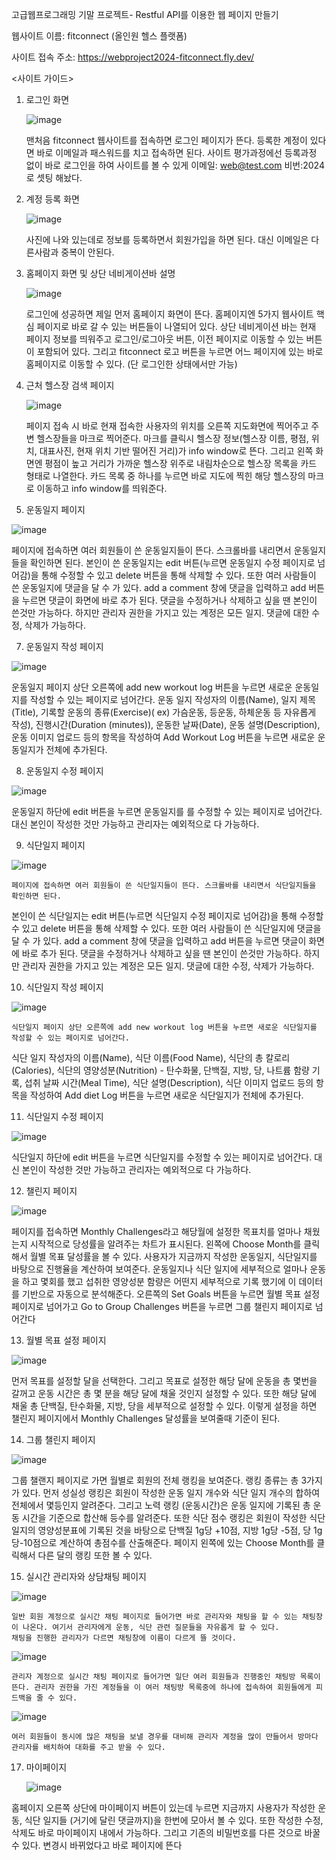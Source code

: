 고급웹프로그래밍 기말 프로젝트- Restful API를 이용한 웹 페이지 만들기

웹사이트 이름: fitconnect (올인원 헬스 플랫폼) 

사이트 접속 주소: https://webproject2024-fitconnect.fly.dev/

<사이트 가이드> 

1. 로그인 화면 
   
   ![image](https://github.com/user-attachments/assets/1b0c7461-e15b-4fdc-8077-bdaabd1c5d05)

   맨처음 fitconnect 웹사이트를 접속하면 로그인 페이지가 뜬다. 등록한 계정이 있다면 바로 이메일과 패스워드를 치고 접속하면 된다.
   사이트 평가과정에선 등록과정 없이 바로 로그인을 하여 사이트를 볼 수 있게 이메일: web@test.com 비번:2024로 셋팅 해놨다. 

3. 계정 등록 화면
   
   ![image](https://github.com/user-attachments/assets/afdb3910-7e56-4c6a-84f5-0d4628c0b2b6)

    사진에 나와 있는데로 정보를 등록하면서 회원가입을 하면 된다. 대신 이메일은 다른사람과 중복이 안된다.
  
4. 홈페이지 화면 및 상단 네비게이션바 설명

   ![image](https://github.com/user-attachments/assets/129d4f37-e312-422b-a0d6-b67235512035)

    로그인에 성공하면 제일 먼저 홈페이지 화면이 뜬다. 홈페이지엔 5가지 웹사이트 핵심 페이지로 바로 갈 수 있는 버튼들이 나열되어 있다.
   상단 네비게이션 바는 현재 페이지 정보를 띄워주고 로그인/로그아웃 버튼, 이전 페이지로 이동할 수 있는 버튼 이 포함되어 있다.
   그리고 fitconnect 로고 버튼을 누르면 어느 페이지에 있는 바로 홈페이지로 이동할 수 있다. (단 로그인한 상태에서만 가능)
   
5. 근처 헬스장 검색 페이지
   
   ![image](https://github.com/user-attachments/assets/c8d44cb1-148e-4354-a9bb-f34ae27e2079)

    페이지 접속 시 바로 현재 접속한 사용자의 위치를 오른쪽 지도화면에 찍어주고 주변 헬스장들을 마크로 찍어준다.
   마크를 클릭시 헬스장 정보(헬스장 이름, 평점, 위치, 대표사진, 현재 위치 기반 떨어진 거리)가 info window로 뜬다.
   그리고 왼쪽 화면엔 평점이 높고 거리가 가까운 헬스장 위주로 내림차순으로 헬스장 목록을 카드 형태로 나열한다.
   카드 목록 중 하나를 누르면 바로 지도에 찍힌 해당 헬스장의 마크로 이동하고 info window를 띄워준다.
   
6. 운동일지 페이지

![image](https://github.com/user-attachments/assets/c9fdfd29-d9b2-4e43-8125-4354c0e37a77)

페이지에 접속하면 여러 회원들이 쓴 운동일지들이 뜬다. 스크롤바를 내리면서 운동일지들을 확인하면 된다. 
본인이 쓴 운동일지는 edit 버튼(누르면 운동일지 수정 페이지로 넘어감)을 통해 수정할 수 있고 delete 버튼을 통해 삭제할 수 있다. 
또한 여러 사람들이 쓴 운동일지에 댓글을 달 수 가 있다.
add a comment 창에 댓글을 입력하고 add 버튼을 누르면 댓글이 화면에 바로 추가 된다. 댓글을 수정하거나 삭제하고 싶을 땐 본인이 쓴것만 가능하다. 
하지만 관리자 권한을 가지고 있는 계정은 모든 일지. 댓글에 대한 수정, 삭제가 가능하다. 
 
7. 운동일지 작성 페이지

![image](https://github.com/user-attachments/assets/7f49ef8a-b93d-4668-ac4f-f4c17d121061)

운동일지 페이지 상단 오른쪽에 add new workout log 버튼을 누르면 새로운 운동일지를 작성할 수 있는 페이지로 넘어간다.
운동 일지 작성자의 이름(Name), 일지 제목(Title), 기록할 운동의 종류(Exercise)( ex) 가슴운동, 등운동, 하체운동 등 자유롭게 작성), 
진행시간(Duration (minutes)), 운동한 날짜(Date), 운동 설명(Description), 운동 이미지 업로드 등의 항목을 작성하여 Add Workout Log 버튼을 누르면
새로운 운동일지가 전체에 추가된다.
   
8. 운동일지 수정 페이지

![image](https://github.com/user-attachments/assets/028b76e1-4e9f-419f-b046-d1422e069049)

운동일지 하단에 edit 버튼을 누르면 운동일지를 를 수정할 수 있는 페이지로 넘어간다. 대신 본인이 작성한 것만 가능하고 관리자는 예외적으로 다 가능하다. 
  
9. 식단일지 페이지

![image](https://github.com/user-attachments/assets/a6b7703a-3373-49b2-88c8-f6c4dac10976)

    페이지에 접속하면 여러 회원들이 쓴 식단일지들이 뜬다. 스크롤바를 내리면서 식단일지들을 확인하면 된다. 
   본인이 쓴 식단일지는 edit 버튼(누르면 식단일지 수정 페이지로 넘어감)을 통해 수정할 수 있고 delete 버튼을 통해 삭제할 수 있다. 
   또한 여러 사람들이 쓴 식단일지에 댓글을 달 수 가 있다.
   add a comment 창에 댓글을 입력하고 add 버튼을 누르면 댓글이 화면에 바로 추가 된다. 댓글을 수정하거나 삭제하고 싶을 땐 본인이 쓴것만 가능하다. 
   하지만 관리자 권한을 가지고 있는 계정은 모든 일지. 댓글에 대한 수정, 삭제가 가능하다.
 
10. 식단일지 작성 페이지

![image](https://github.com/user-attachments/assets/d2810650-807a-40d6-a7c2-f14b29567974)

    식단일지 페이지 상단 오른쪽에 add new workout log 버튼을 누르면 새로운 식단일지를 작성할 수 있는 페이지로 넘어간다.
   식단 일지 작성자의 이름(Name), 식단 이름(Food Name), 식단의 총 칼로리(Calories), 
   식단의 영양성분(Nutrition) - 탄수화물, 단백질, 지방, 당, 나트륨 함량 기록, 섭취 날짜 시간(Meal Time), 식단 설명(Description),
   식단 이미지 업로드 등의 항목을 작성하여 Add diet Log 버튼을 누르면 새로운 식단일지가 전체에 추가된다.
   
11. 식단일지 수정 페이지

![image](https://github.com/user-attachments/assets/7e362107-8dd3-42d9-82ec-4d9e037e96f3)

식단일지 하단에 edit 버튼을 누르면 식단일지를 수정할 수 있는 페이지로 넘어간다. 대신 본인이 작성한 것만 가능하고 관리자는 예외적으로 다 가능하다. 
   
12. 챌린지 페이지

![image](https://github.com/user-attachments/assets/e449d7f2-0bb3-418d-937b-1e8207675885)

페이지를 접속하면 Monthly Challenges라고 해당월에 설정한 목표치를 얼마나 채웠는지 시작적으로 당성률을 알려주는 차트가 표시된다. 
왼쪽에 Choose Month를 클릭해서 월별 목표 달성률을 볼 수 있다. 사용자가 지금까지 작성한 운동일지, 식단일지를 바탕으로 진행율을 계산하여 보여준다. 
운동일지나 식단 일지에 세부적으로 얼마나 운동을 하고 몇회를 했고 섭취한 영양성분 함량은 어떤지 세부적으로 기록 했기에 이 데이터를 기반으로 자동으로 분석해준다.
오른쪽의 Set Goals 버튼을 누르면 월별 목표 설정 페이지로 넘어가고 Go to Group Challenges 버튼을 누르면 그룹 챌린지 페이지로 넘어간다
    
13. 월별 목표 설정 페이지

![image](https://github.com/user-attachments/assets/7a63395f-21b9-4dae-a5bd-eed3508dd7f0)

먼저 목표를 설정할 달을 선택한다. 그리고 목표로 설정한 해당 달에 운동을 총 몇번을 갈꺼고 운동 시간은 총 몇 분을 해당 달에 채울 것인지 설정할 수 있다.
또한 해당 달에 채울 총 단백질, 탄수화물, 지방, 당을 세부적으로 설정할 수 있다. 이렇게 설정을 하면 챌린지 페이지에서 Monthly Challenges 달성률을 보여줄때 기준이 된다.
    
14. 그룹 챌린지 페이지

![image](https://github.com/user-attachments/assets/7448e927-5f31-48ef-8bca-85a74446ea79)

그룹 챌랜지 페이지로 가면 월별로 회원의 전체 랭킹을 보여준다. 랭킹 종류는 총 3가지가 있다. 먼저 성실성 랭킹은 회원이 작성한 운동 일지 개수와 식단 일지 개수의 합하여 전체에서 몇등인지 알려준다.
그리고 노력 랭킹 (운동시간)은 운동 일지에 기록된 총 운동 시간을 기준으로 합산해 등수를 알려준다. 또한 식단 점수 랭킹은 회원이 작성한 식단일지의 영양성분표에 기록된 것을 바탕으로 
단백질 1g당 +10점, 지방 1g당 -5점, 당 1g당-10점으로 계산하여 총점수를 산출해준다. 페이지 왼쪽에 있는 Choose Month를 클릭해서 다른 달의 랭킹 또한 볼 수 있다. 

15. 실시간 관리자와 상담채팅 페이지

![image](https://github.com/user-attachments/assets/5913c672-11aa-48c6-9f8f-d23f4b2642af)

    일반 회원 계정으로 실시간 채팅 페이지로 들어가면 바로 관리자와 채팅을 할 수 있는 채팅창이 나온다. 여기서 관리자에게 운동, 식단 관련 질문들을 자유롭게 할 수 있다.
    채팅을 진행한 관리자가 다르면 채팅창에 이름이 다르게 뜰 것이다. 

![image](https://github.com/user-attachments/assets/9e1d7c85-9ccf-420c-b519-ea5e42ed4af5)

    관리자 계정으로 실시간 채팅 페이지로 들어가면 일단 여러 회원들과 진행중인 채팅방 목록이 뜬다. 관리자 권한을 가진 계정들을 이 여러 채팅방 목록중에 하나에 접속하여 회원들에게 피드백을 줄 수 있다.

![image](https://github.com/user-attachments/assets/a035c608-89be-4574-85fa-0f1de7b77e9e)

    여러 회원들이 동시에 많은 채팅을 보낼 경우를 대비해 관리자 계정을 많이 만들어서 방마다 관리자를 배치하여 대화를 주고 받을 수 있다. 

17. 마이페이지

    ![image](https://github.com/user-attachments/assets/1600ce5e-7e72-4580-a2f6-0d16407f19b8)

   홈페이지 오른쪽 상단에 마이페이지 버튼이 있는데 누르면 지금까지 사용자가 작성한 운동, 식단 일지들 (거기에 달린 댓글까지)을 한번에 모아서 볼 수 있다. 
   또한 작성한 수정, 삭제도 바로 마이페이지 내에서 가능하다.  그리고 기존의 비밀번호를 다른 것으로 바꿀 수 있다. 변경시 바뀌었다고 바로 페이지에 뜬다


   
